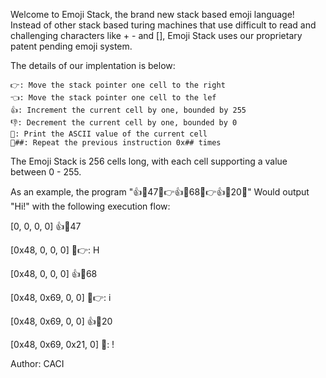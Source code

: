 Welcome to Emoji Stack, the brand new stack based emoji language! Instead of other stack based turing machines that use difficult to read and challenging characters like + - and [], Emoji Stack uses our proprietary patent pending emoji system.

The details of our implentation is below:

    👉: Move the stack pointer one cell to the right
    👈: Move the stack pointer one cell to the lef
    👍: Increment the current cell by one, bounded by 255
    👎: Decrement the current cell by one, bounded by 0
    💬: Print the ASCII value of the current cell
    🔁##: Repeat the previous instruction 0x## times

The Emoji Stack is 256 cells long, with each cell supporting a value between 0 - 255.

As an example, the program "👍🔁47💬👉👍🔁68💬👉👍🔁20💬" Would output "Hi!" with the following execution flow:

[0, 0, 0, 0] 👍🔁47

[0x48, 0, 0, 0] 💬👉: H

[0x48, 0, 0, 0] 👍🔁68

[0x48, 0x69, 0, 0] 💬👉: i

[0x48, 0x69, 0, 0] 👍🔁20

[0x48, 0x69, 0x21, 0] 💬: !

Author: CACI
